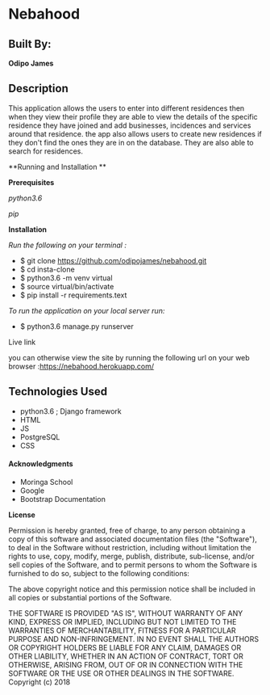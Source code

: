 # Nebahood


## Built By:

**Odipo James**

## Description


This application allows the users to enter into different residences then when they view their profile they are able to view the details of the specific residence they have joined and add businesses, incidences and services around that residence. the app also allows users to create new residences if they don't find the ones they are in on the database. They are also able to search for residences.

**Running and Installation **

**Prerequisites**

*python3.6*

*pip*

**Installation**

*Run the following on your terminal :*

* $ git clone https://github.com/odipojames/nebahood.git
* $ cd insta-clone
* $ python3.6 -m venv virtual
* $ source virtual/bin/activate
* $ pip install -r requirements.text


*To run the application on your local server run:*

* $ python3.6 manage.py runserver

Live link

you can otherwise view the site by running the following url on your web browser :https://nebahood.herokuapp.com/


## Technologies Used
* python3.6 ; Django framework
* HTML
* JS
* PostgreSQL
* CSS

#### Acknowledgments
* Moringa School
* Google
* Bootstrap Documentation


**License**

Permission is hereby granted, free of charge, to any person obtaining a copy of this software and associated documentation files (the "Software"), to deal in the Software without restriction, including without limitation the rights to use, copy, modify, merge, publish, distribute, sub-license, and/or sell copies of the Software, and to permit persons to whom the Software is furnished to do so, subject to the following conditions:

The above copyright notice and this permission notice shall be included in all copies or substantial portions of the Software.

THE SOFTWARE IS PROVIDED "AS IS", WITHOUT WARRANTY OF ANY KIND, EXPRESS OR IMPLIED, INCLUDING BUT NOT LIMITED TO THE WARRANTIES OF MERCHANTABILITY, FITNESS FOR A PARTICULAR PURPOSE AND NON-INFRINGEMENT. IN NO EVENT SHALL THE AUTHORS OR COPYRIGHT HOLDERS BE LIABLE FOR ANY CLAIM, DAMAGES OR OTHER LIABILITY, WHETHER IN AN ACTION OF CONTRACT, TORT OR OTHERWISE, ARISING FROM, OUT OF OR IN CONNECTION WITH THE SOFTWARE OR THE USE OR OTHER DEALINGS IN THE SOFTWARE. Copyright (c) 2018
